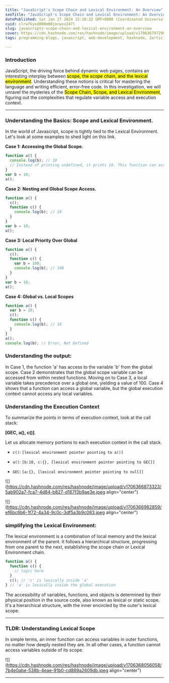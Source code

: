 ```yaml
---
title: "JavaScript's Scope Chain and Lexical Environment: An Overview"
seoTitle: "JavaScript's Scope Chain and Lexical Environment: An Overview"
datePublished: Sat Jan 27 2024 15:10:22 GMT+0000 (Coordinated Universal Time)
cuid: clrw7kyxd000m08jocwsv247l
slug: javascripts-scope-chain-and-lexical-environment-an-overview
cover: https://cdn.hashnode.com/res/hashnode/image/upload/v1706367972903/6df73310-1b3f-4a99-ae60-3d400a9e0f9b.png
tags: programming-blogs, javascript, web-development, hashnode, 2articles1week, wemakedevs

---
```


### Introduction

JavaScript, the driving force behind dynamic web pages, contains an interesting interplay between <mark> scope, the scope chain, and the lexical environment</mark>. Understanding these notions is critical for mastering the language and writing efficient, error-free code. In this investigation, we will unravel the mysteries of the <mark>Scope Chain, Scope, and Lexical Environment</mark>, figuring out the complexities that regulate variable access and execution context.

---

### Understanding the Basics: Scope and Lexical Environment.

In the world of Javascript, scope is tightly tied to the Lexical Environment. Let's look at some examples to shed light on this link.

**Case 1: Accessing the Global Scope.**

```javascript
function a() {
  console.log(b); // 10
  // Instead of printing undefined, it prints 10. This function can access the variable b outside its scope.
}
var b = 10;
a();
```

**Case 2: Nesting and Global Scope Access.**

```javascript
function a() {
  c();
  function c() {
    console.log(b); // 10
  }
}
var b = 10;
a();
```

**Case 3: Local Priority Over Global**

```javascript
function a() {
  c();
  function c() {
    var b = 100;
    console.log(b); // 100
  }
}
var b = 10;
a();
```

**Case 4: Global vs. Local Scopes**

```javascript
function a() {
  var b = 10;
  c();
  function c() {
    console.log(b); // 10
  }
}
a();
console.log(b); // Error, Not Defined
```

### Understanding the output:

In Case 1, the function 'a' has access to the variable 'b' from the global scope. Case 2 demonstrates that the global scope variable can be accessed from within nested functions. Moving on to Case 3, a local variable takes precedence over a global one, yielding a value of 100. Case 4 shows that a function can access a global variable, but the global execution context cannot access any local variables.

### Understanding the Execution Context

To summarize the points in terms of execution context, look at the call stack:

**\[GEC, a(), c()\]**.

Let us allocate memory portions to each execution context in the call stack.

* `c()`: `[lexical environment pointer pointing to a()]`
    
* `a()`: `[b:10, c:{}, [lexical environment pointer pointing to GEC]]`
    
* `GEC`: `[a:{}, [lexical environment pointer pointing to null]]`
    

![](https://cdn.hashnode.com/res/hashnode/image/upload/v1706366873323/5ab902a7-fca7-4d84-b827-d167f3b9ae3e.jpeg align="center")

![](https://cdn.hashnode.com/res/hashnode/image/upload/v1706366982859/ef6bc6b6-1f72-4a34-9c0c-3df5a3b9c083.jpeg align="center")

### simplifying the Lexical Environment:

The lexical environment is a combination of local memory and the lexical environment of the parent. It follows a hierarchical structure, progressing from one parent to the next, establishing the scope chain or Lexical Environment chain.

```javascript
function a() {
  function c() {
    // logic here
  }
  c(); // 'c' is lexically inside 'a'
} // 'a' is lexically inside the global execution
```

The accessibility of variables, functions, and objects is determined by their physical position in the source code, also known as lexical or static scope. It's a hierarchical structure, with the inner encircled by the outer's lexical scope.

---

### TLDR: Understanding Lexical Scope

In simple terms, an inner function can access variables in outer functions, no matter how deeply nested they are. In all other cases, a function cannot access variables outside of its scope.

![](https://cdn.hashnode.com/res/hashnode/image/upload/v1706368056058/7b4e0abe-538b-4eae-91b0-cd889a2609db.jpeg align="center")

---